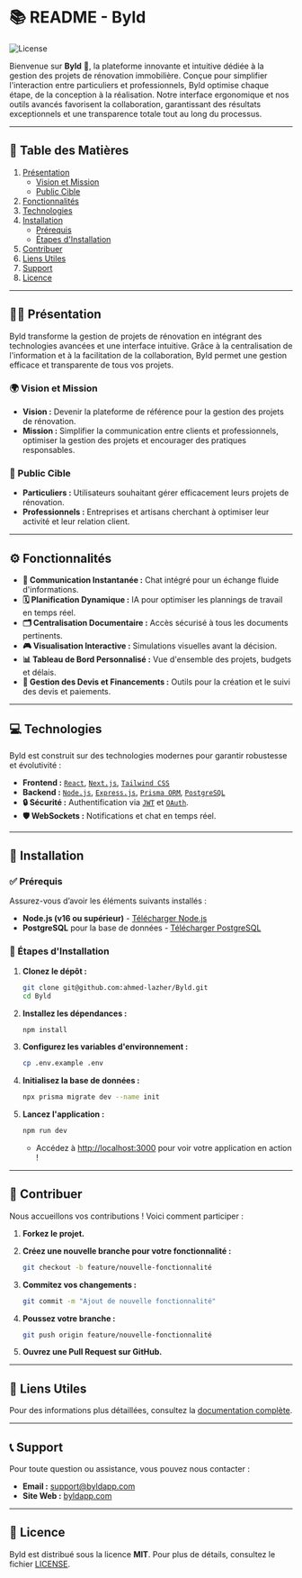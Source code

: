 # 📚 README - Byld

![License](https://img.shields.io/badge/license-MIT-blue)

Bienvenue sur **Byld** 🌟, la plateforme innovante et intuitive dédiée à la gestion des projets de rénovation immobilière. Conçue pour simplifier l'interaction entre particuliers et professionnels, Byld optimise chaque étape, de la conception à la réalisation. Notre interface ergonomique et nos outils avancés favorisent la collaboration, garantissant des résultats exceptionnels et une transparence totale tout au long du processus.

---

## 📑 Table des Matières

1. [Présentation](#%EF%B8%8F-présentation)
   - [Vision et Mission](#-vision-et-mission)
   - [Public Cible](#-public-cible)
2. [Fonctionnalités](#%EF%B8%8F-fonctionnalités)
3. [Technologies](#-technologies)
4. [Installation](#-installation)
   - [Prérequis](#-prérequis)
   - [Étapes d'Installation](#-étapes-dinstallation)
5. [Contribuer](#-contribuer)
6. [Liens Utiles](#-liens-utiles)
7. [Support](#-support)
8. [Licence](#-licence)

---

## 👷‍♂️ Présentation

Byld transforme la gestion de projets de rénovation en intégrant des technologies avancées et une interface intuitive. Grâce à la centralisation de l'information et à la facilitation de la collaboration, Byld permet une gestion efficace et transparente de tous vos projets.

### 🌍 Vision et Mission

- **Vision :** Devenir la plateforme de référence pour la gestion des projets de rénovation.
- **Mission :** Simplifier la communication entre clients et professionnels, optimiser la gestion des projets et encourager des pratiques responsables.

### 🎯 Public Cible

- **Particuliers :** Utilisateurs souhaitant gérer efficacement leurs projets de rénovation.
- **Professionnels :** Entreprises et artisans cherchant à optimiser leur activité et leur relation client.

---

## ⚙️ Fonctionnalités

- **💬 Communication Instantanée :** Chat intégré pour un échange fluide d'informations.
- **🗓️ Planification Dynamique :** IA pour optimiser les plannings de travail en temps réel.
- **🗂️ Centralisation Documentaire :** Accès sécurisé à tous les documents pertinents.
- **🎮 Visualisation Interactive :** Simulations visuelles avant la décision.
- **📊 Tableau de Bord Personnalisé :** Vue d'ensemble des projets, budgets et délais.
- **🧾 Gestion des Devis et Financements :** Outils pour la création et le suivi des devis et paiements.

---

## 💻 Technologies

Byld est construit sur des technologies modernes pour garantir robustesse et évolutivité :

- **Frontend :** [`React`](https://reactjs.org/), [`Next.js`](https://nextjs.org/), [`Tailwind CSS`](https://tailwindcss.com/)
- **Backend :** [`Node.js`](https://nodejs.org/), [`Express.js`](https://expressjs.com/), [`Prisma ORM`](https://www.prisma.io/), [`PostgreSQL`](https://www.postgresql.org/)
- **🔒 Sécurité :** Authentification via [`JWT`](https://jwt.io/) et [`OAuth`](https://oauth.net/).
- **🛡️ WebSockets :** Notifications et chat en temps réel.

---

## 🚀 Installation

### ✅ Prérequis

Assurez-vous d’avoir les éléments suivants installés :

- **Node.js (v16 ou supérieur)** - [Télécharger Node.js](https://nodejs.org/)
- **PostgreSQL** pour la base de données - [Télécharger PostgreSQL](https://www.postgresql.org/download/)

### 📅 Étapes d'Installation

1. **Clonez le dépôt :**
   ```bash
   git clone git@github.com:ahmed-lazher/Byld.git
   cd Byld
   ```

2. **Installez les dépendances :**
   ```bash
   npm install
   ```

3. **Configurez les variables d'environnement :**
   ```bash
   cp .env.example .env
   ```

4. **Initialisez la base de données :**
   ```bash
   npx prisma migrate dev --name init
   ```

5. **Lancez l'application :**
   ```bash
   npm run dev
   ```
   - Accédez à [http://localhost:3000](http://localhost:3000) pour voir votre application en action !

---

## 🤝 Contribuer

Nous accueillons vos contributions ! Voici comment participer :

1. **Forkez le projet.**
2. **Créez une nouvelle branche pour votre fonctionnalité :**
   ```bash
   git checkout -b feature/nouvelle-fonctionnalité
   ```

3. **Commitez vos changements :**
   ```bash
   git commit -m "Ajout de nouvelle fonctionnalité"
   ```

4. **Poussez votre branche :**
   ```bash
   git push origin feature/nouvelle-fonctionnalité
   ```

5. **Ouvrez une Pull Request sur GitHub.**

---

## 🔗 Liens Utiles

Pour des informations plus détaillées, consultez la [documentation complète](https://github.com/ahmed-lazher/Byld/blob/main/documentation/).

---

## 📞 Support

Pour toute question ou assistance, vous pouvez nous contacter :

- **Email :** [support@byldapp.com](mailto:support@byldapp.com)
- **Site Web :** [byldapp.com](https://byldapp.com)

---

## 📜 Licence

Byld est distribué sous la licence **MIT**. Pour plus de détails, consultez le fichier [LICENSE](https://github.com/ahmed-lazher/Byld/blob/main/LICENSE).